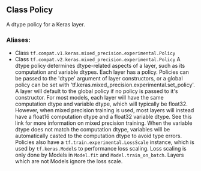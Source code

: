 ## Class Policy
A dtype policy for a Keras layer.
### Aliases:
- Class `tf.compat.v1.keras.mixed_precision.experimental.Policy`
- Class `tf.compat.v2.keras.mixed_precision.experimental.Policy`
A dtype policy determines dtype-related aspects of a layer, such as its computation and variable dtypes. Each layer has a policy. Policies can be passed to the 'dtype' argument of layer constructors, or a global policy can be set with 'tf.keras.mixed_precision.experimental.set_policy'. A layer will default to the global policy if no policy is passed to it's constructor.
For most models, each layer will have the same computation dtype and variable dtype, which will typically be float32. However, when mixed precision training is used, most layers will instead have a float16 computation dtype and a float32 variable dtype. See this link for more information on mixed precision training. When the variable dtype does not match the computation dtype, variables will be automatically casted to the computation dtype to avoid type errors.
Policies also have a `tf.train.experimental.LossScale` instance, which is used by `tf.keras.Model`s to performance loss scaling. Loss scaling is only done by Models in `Model.fit` and `Model.train_on_batch`. Layers which are not Models ignore the loss scale.
